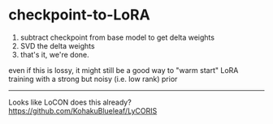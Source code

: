 # checkpoint-to-LoRA

1. subtract checkpoint from base model to get delta weights
2. SVD the delta weights
3. that's it, we're done.

even if this is lossy, it might still be a good way to "warm start" LoRA training with a strong but noisy (i.e. low rank) prior

---

Looks like LoCON does this already? https://github.com/KohakuBlueleaf/LyCORIS
